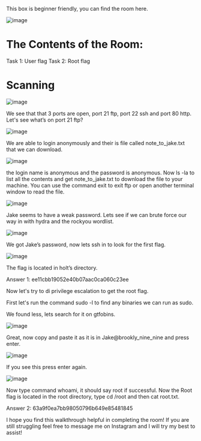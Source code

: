 This box is beginner friendly, you can find the room here.

![image](https://github.com/seanknght/CTF-Write-ups/assets/149443469/599ff6e1-1036-49fd-8b02-3dd96109173a)

# The Contents of the Room:
Task 1: User flag
Task 2: Root flag
# Scanning

![image](https://github.com/seanknght/CTF-Write-ups/assets/149443469/ad0aefa7-0573-4d06-b69e-8597fc15d6aa)

We see that that 3 ports are open, port 21 ftp, port 22 ssh and port 80 http. Let's see what’s on port 21 ftp?

![image](https://github.com/seanknght/CTF-Write-ups/assets/149443469/6ec9bc3a-c97f-4d02-9378-10f26d7c1c20)

We are able to login anonymously and their is file called note_to_jake.txt that we can download.

![image](https://github.com/seanknght/CTF-Write-ups/assets/149443469/abe5c5af-7335-4033-9a1b-969da3255c47)

the login name is anonymous and the password is anonymous. Now ls -la to list all the contents and get note_to_jake.txt to download the file to your machine. You can use the command exit to exit ftp or open another terminal window to read the file.

![image](https://github.com/seanknght/CTF-Write-ups/assets/149443469/8953edd9-e780-46ca-9dda-da845f9b9796)

Jake seems to have a weak password. Lets see if we can brute force our way in with hydra and the rockyou wordlist.

![image](https://github.com/seanknght/CTF-Write-ups/assets/149443469/f5fc74f2-f016-48ff-89dc-8b9dff313cec)

We got Jake’s password, now lets ssh in to look for the first flag.

![image](https://github.com/seanknght/CTF-Write-ups/assets/149443469/e7b7982e-2f6c-458f-9149-a982eb8c90b4)

The flag is located in holt’s directory.

Answer 1: ee11cbb19052e40b07aac0ca060c23ee

Now let's try to di privilege escalation to get the root flag.

First let's run the command sudo -l to find any binaries we can run as sudo.

We found less, lets search for it on gtfobins.

![image](https://github.com/seanknght/CTF-Write-ups/assets/149443469/cd2f1244-5fa0-4c34-9387-1c412e10e294)

Great, now copy and paste it as it is in Jake@brookly_nine_nine and press enter.

![image](https://github.com/seanknght/CTF-Write-ups/assets/149443469/cf8c54ad-7f61-42b5-b77c-1c9386d6a9fe)

If you see this press enter again.

![image](https://github.com/seanknght/CTF-Write-ups/assets/149443469/a9859f71-9885-4073-9d43-53e53f9ce4af)

Now type command whoami, it should say root if successful. Now the Root flag is located in the root directory, type cd /root and then cat root.txt.

Answer 2: 63a9f0ea7bb98050796b649e85481845

I hope you find this walkthrough helpful in completing the room! If you are still struggling feel free to message me on Instagram and I will try my best to assist!
